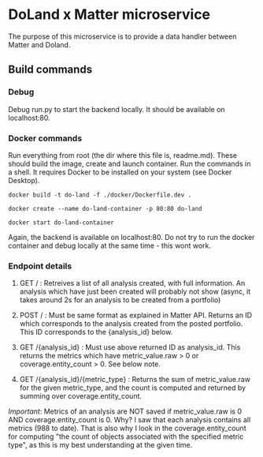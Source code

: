 # DoLand x Matter microservice
The purpose of this microservice is to provide a data handler between Matter and Doland.

## Build commands

### Debug
Debug run.py to start the backend locally. It should be available on localhost:80.

### Docker commands
Run everything from root (the dir where this file is, readme.md). These should build the image, create and launch container. Run the commands in a shell. It requires Docker to be installed on your system (see Docker Desktop).


```
docker build -t do-land -f ./docker/Dockerfile.dev .
```


```
docker create --name do-land-container -p 80:80 do-land
```


```
docker start do-land-container
```

Again, the backend is available on localhost:80. Do not try to run the docker container and debug locally at the same time - this wont work.


### Endpoint details
1. GET / : Retreives a list of all analysis created, with full information. An analysis which have just been created will probably not show (async, it takes around 2s for an analysis to be created from a portfolio)

2. POST / : Must be same format as explained in Matter API. Returns an ID which corresponds to the analysis created from the posted portfolio. This ID corresponds to the {analysis_id} below.

3. GET /{analysis_id} : Must use above returned ID as analysis_id. This returns the metrics which have metric_value.raw > 0 or coverage.entity_count > 0. See below note.

4. GET /{analysis_id}/{metric_type} : Returns the sum of metric_value.raw for the given metric_type, and the count is computed and returned by summing over coverage.entity_count. 


*Important*: Metrics of an analysis are NOT saved if metric_value.raw is 0 AND coverage.entity_count is 0. Why? I saw that each analysis contains all metrics (988 to date). That is also why I look in the coverage.entity_count for computing "the count of objects associated with the specified metric type", as this is my best understanding at the given time.
 